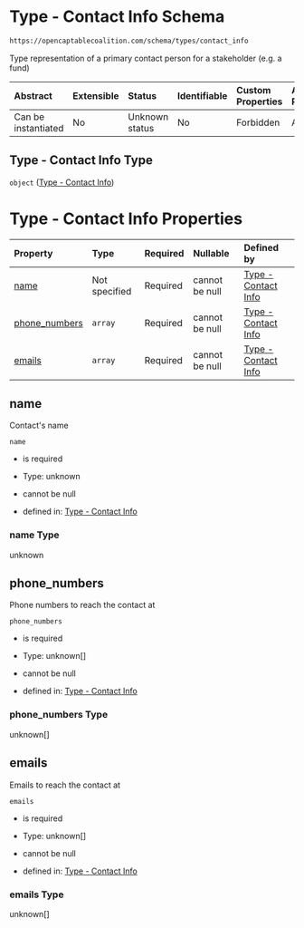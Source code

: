 # Type - Contact Info Schema

```txt
https://opencaptablecoalition.com/schema/types/contact_info
```

Type representation of a primary contact person for a stakeholder (e.g. a fund)

| Abstract            | Extensible | Status         | Identifiable | Custom Properties | Additional Properties | Access Restrictions | Defined In                                                                                   |
| :------------------ | :--------- | :------------- | :----------- | :---------------- | :-------------------- | :------------------ | :------------------------------------------------------------------------------------------- |
| Can be instantiated | No         | Unknown status | No           | Forbidden         | Allowed               | none                | [ContactInfo.schema.json](../../schema/types/ContactInfo.schema.json "open original schema") |

## Type - Contact Info Type

`object` ([Type - Contact Info](contactinfo.md))

# Type - Contact Info Properties

| Property                        | Type          | Required | Nullable       | Defined by                                                                                                                                                                 |
| :------------------------------ | :------------ | :------- | :------------- | :------------------------------------------------------------------------------------------------------------------------------------------------------------------------- |
| [name](#name)                   | Not specified | Required | cannot be null | [Type - Contact Info](contactinfo-properties-name.md "https://opencaptablecoalition.com/schema/types/contact_info#/properties/name")                                       |
| [phone_numbers](#phone_numbers) | `array`       | Required | cannot be null | [Type - Contact Info](contactinfo-properties-contact-info---phone-number-array.md "https://opencaptablecoalition.com/schema/types/contact_info#/properties/phone_numbers") |
| [emails](#emails)               | `array`       | Required | cannot be null | [Type - Contact Info](contactinfo-properties-contact-info---email-address-array.md "https://opencaptablecoalition.com/schema/types/contact_info#/properties/emails")       |

## name

Contact's name

`name`

*   is required

*   Type: unknown

*   cannot be null

*   defined in: [Type - Contact Info](contactinfo-properties-name.md "https://opencaptablecoalition.com/schema/types/contact_info#/properties/name")

### name Type

unknown

## phone_numbers

Phone numbers to reach the contact at

`phone_numbers`

*   is required

*   Type: unknown\[]

*   cannot be null

*   defined in: [Type - Contact Info](contactinfo-properties-contact-info---phone-number-array.md "https://opencaptablecoalition.com/schema/types/contact_info#/properties/phone_numbers")

### phone_numbers Type

unknown\[]

## emails

Emails to reach the contact at

`emails`

*   is required

*   Type: unknown\[]

*   cannot be null

*   defined in: [Type - Contact Info](contactinfo-properties-contact-info---email-address-array.md "https://opencaptablecoalition.com/schema/types/contact_info#/properties/emails")

### emails Type

unknown\[]
